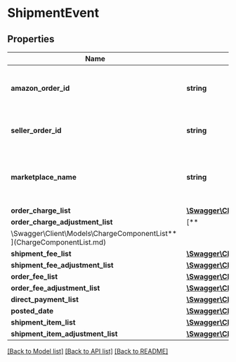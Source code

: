 # ShipmentEvent

## Properties

Name | Type | Description | Notes
------------ | ------------- | ------------- | -------------
**amazon_order_id** | **string** | An Amazon-defined identifier for an order. | [optional]
**seller_order_id** | **string** | A seller-defined identifier for an order. | [optional]
**marketplace_name** | **string** | The name of the marketplace where the event occurred. | [optional]
**order_charge_list** | [**\Swagger\Client\Models\ChargeComponentList**](ChargeComponentList.md) |  | [optional]
**order_charge_adjustment_list** | [**
\Swagger\Client\Models\ChargeComponentList**](ChargeComponentList.md) |  | [optional]
**shipment_fee_list** | [**\Swagger\Client\Models\FeeComponentList**](FeeComponentList.md) |  | [optional]
**shipment_fee_adjustment_list** | [**\Swagger\Client\Models\FeeComponentList**](FeeComponentList.md) |  | [optional]
**order_fee_list** | [**\Swagger\Client\Models\FeeComponentList**](FeeComponentList.md) |  | [optional]
**order_fee_adjustment_list** | [**\Swagger\Client\Models\FeeComponentList**](FeeComponentList.md) |  | [optional]
**direct_payment_list** | [**\Swagger\Client\Models\DirectPaymentList**](DirectPaymentList.md) |  | [optional]
**posted_date** | [**\Swagger\Client\Models\\DateTime**](\DateTime.md) |  | [optional]
**shipment_item_list** | [**\Swagger\Client\Models\ShipmentItemList**](ShipmentItemList.md) |  | [optional]
**shipment_item_adjustment_list** | [**\Swagger\Client\Models\ShipmentItemList**](ShipmentItemList.md) |  | [optional]

[[Back to Model list]](../../README.md#documentation-for-models) [[Back to API list]](../../README.md#documentation-for-api-endpoints) [[Back to README]](../../README.md)

